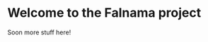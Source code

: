 # Welcome to the Falnama project


<!-- WARNING: THIS FILE WAS AUTOGENERATED! DO NOT EDIT! -->

Soon more stuff here!
